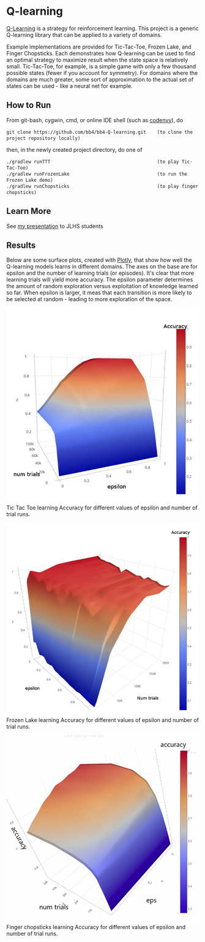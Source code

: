# Q-learning

[Q-Learning](https://medium.com/emergent-future/simple-reinforcement-learning-with-tensorflow-part-0-q-learning-with-tables-and-neural-networks-d195264329d0) is a strategy for reinforcement learning.
This project is a generic Q-learning library that can be applied to a variety of domains.
 
Example implementations are provided for Tic-Tac-Toe, Frozen Lake, and Finger Chopsticks. 
Each demonstrates how Q-learning can be used to find an optimal strategy to maximize result when the state space is relatively small.
Tic-Tac-Toe, for example, is a simple game with only a few thousand possible states (fewer if you account for symmetry). 
For domains where the domains are much greater, some sort of approximation to the actual set of states can be used - 
like a neural net for example.

## How to Run

From git-bash, cygwin, cmd, or online IDE shell (such as [codenvy](https://codenvy.io)), do
```$xslt
git clone https://github.com/bb4/bb4-Q-learning.git    (to clone the project repository locally)
```
then, in the newly created project directory, do one of
```
./gradlew runTTT                                       (to play Tic-Tac-Toe)
./gradlew runFrozenLake                                (to run the Frozen Lake demo)
./gradlew runChopsticks                                (to play finger chopsticks)
```

## Learn More

See [my presentation](https://docs.google.com/presentation/d/15X9KhhHxtXNZtxt-GB17prfmXOKu7EvklmZL-nz5yjQ/edit?usp=sharing) to JLHS students

## Results

Below are some surface plots, created with [Plotly](https://plot.ly/create/?fid=plotly2_demo:140), that show how well the Q-learning models learns in different domains. 
The axes on the base are for epsilon and the number of learning trials (or episodes). It's clear that more learning trials will yield more accuracy.
The epsilon parameter determines the amount of random exploration versus exploitation of knowledge learned so far.
When epsilon is larger, it meas that each transition is more likely to be selected at random - leading to more exploration of the space.

![Tic Tac Toe accuracy](results/ttt-accuracy.JPG)
<br>Tic Tac Toe learning Accuracy for different values of epsilon and number of trial runs.

![Frozen Lake accuracy](results/large-windy-lake-accuracy.JPG)
<br>Frozen Lake learning Accuracy for different values of epsilon and number of trial runs.

![Finger Chopsticks accuracy](results/large-chopsticks-accuracy.png)
<br>Finger chopsticks learning Accuracy for different values of epsilon and number of trial runs.